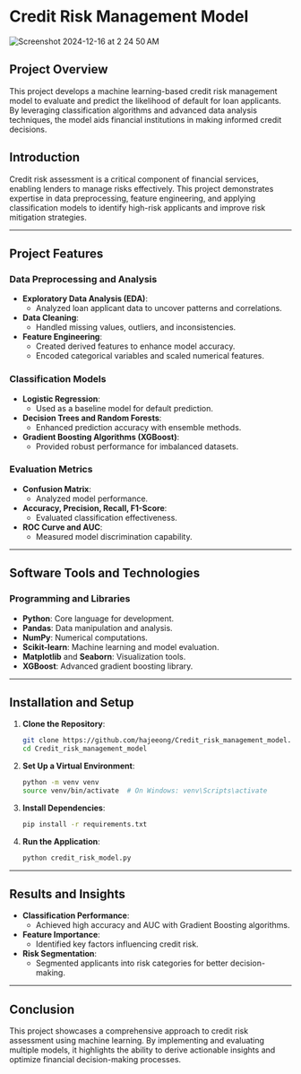# Credit Risk Management Model
![Screenshot 2024-12-16 at 2 24 50 AM](https://github.com/user-attachments/assets/1716c3f4-a817-45ba-bbd8-81a5dd581f10)

## Project Overview
This project develops a machine learning-based credit risk management model to evaluate and predict the likelihood of default for loan applicants. By leveraging classification algorithms and advanced data analysis techniques, the model aids financial institutions in making informed credit decisions.

## Introduction
Credit risk assessment is a critical component of financial services, enabling lenders to manage risks effectively. This project demonstrates expertise in data preprocessing, feature engineering, and applying classification models to identify high-risk applicants and improve risk mitigation strategies.

---

## Project Features
### Data Preprocessing and Analysis
- **Exploratory Data Analysis (EDA)**:
  - Analyzed loan applicant data to uncover patterns and correlations.
- **Data Cleaning**:
  - Handled missing values, outliers, and inconsistencies.
- **Feature Engineering**:
  - Created derived features to enhance model accuracy.
  - Encoded categorical variables and scaled numerical features.

### Classification Models
- **Logistic Regression**:
  - Used as a baseline model for default prediction.
- **Decision Trees and Random Forests**:
  - Enhanced prediction accuracy with ensemble methods.
- **Gradient Boosting Algorithms (XGBoost)**:
  - Provided robust performance for imbalanced datasets.

### Evaluation Metrics
- **Confusion Matrix**:
  - Analyzed model performance.
- **Accuracy, Precision, Recall, F1-Score**:
  - Evaluated classification effectiveness.
- **ROC Curve and AUC**:
  - Measured model discrimination capability.

---

## Software Tools and Technologies

### Programming and Libraries
- **Python**: Core language for development.
- **Pandas**: Data manipulation and analysis.
- **NumPy**: Numerical computations.
- **Scikit-learn**: Machine learning and model evaluation.
- **Matplotlib** and **Seaborn**: Visualization tools.
- **XGBoost**: Advanced gradient boosting library.

---

## Installation and Setup

1. **Clone the Repository**:
   ```bash
   git clone https://github.com/hajeeong/Credit_risk_management_model.git
   cd Credit_risk_management_model
   ```

2. **Set Up a Virtual Environment**:
   ```bash
   python -m venv venv
   source venv/bin/activate  # On Windows: venv\Scripts\activate
   ```

3. **Install Dependencies**:
   ```bash
   pip install -r requirements.txt
   ```

4. **Run the Application**:
   ```bash
   python credit_risk_model.py
   ```

---

## Results and Insights
- **Classification Performance**:
  - Achieved high accuracy and AUC with Gradient Boosting algorithms.
- **Feature Importance**:
  - Identified key factors influencing credit risk.
- **Risk Segmentation**:
  - Segmented applicants into risk categories for better decision-making.

---

## Conclusion
This project showcases a comprehensive approach to credit risk assessment using machine learning. By implementing and evaluating multiple models, it highlights the ability to derive actionable insights and optimize financial decision-making processes.
